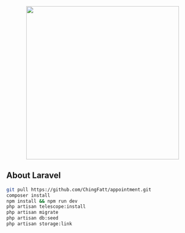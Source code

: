 <p align="center"><a href="https://laravel.com" target="_blank"><img src="https://raw.githubusercontent.com/laravel/art/master/logo-lockup/5%20SVG/2%20CMYK/1%20Full%20Color/laravel-logolockup-cmyk-red.svg" width="400"></a></p>

## About Laravel

```sh
git pull https://github.com/ChingFatt/appointment.git
composer install
npm install && npm run dev
php artisan telescope:install
php artisan migrate
php artisan db:seed
php artisan storage:link
```